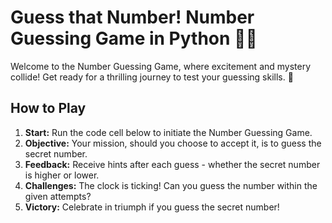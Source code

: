 
# Guess that Number! Number Guessing Game in Python 🎲🤔

Welcome to the Number Guessing Game, where excitement and mystery collide! Get ready for a thrilling journey to test your guessing skills. 🚀

## How to Play

1. **Start:** Run the code cell below to initiate the Number Guessing Game.
2. **Objective:** Your mission, should you choose to accept it, is to guess the secret number.
3. **Feedback:** Receive hints after each guess - whether the secret number is higher or lower.
4. **Challenges:** The clock is ticking! Can you guess the number within the given attempts?
5. **Victory:** Celebrate in triumph if you guess the secret number!



